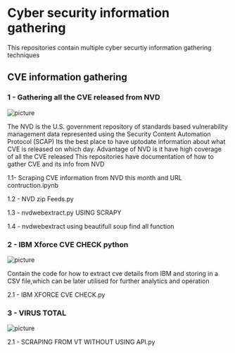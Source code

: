 # Cyber security information gathering
This repositories contain multiple cyber securtiy information gathering techniques
## CVE information gathering
### 1 - Gathering all the CVE released from NVD
![picture](https://nvd.nist.gov/NVD/media/images/visualizations/NVD-logo-carousel.png?ext=.png)

The NVD is the U.S. government repository of standards based vulnerability management data represented using the Security Content Automation Protocol (SCAP)
Its the best place to have uptodate information about what CVE is released on which day.
Advantage of NVD is it have high coverage of all the CVE released
This repositories have documentation of how to gather CVE and its info from NVD

1.1- Scraping CVE information from NVD this month and URL contruction.ipynb

1.2 - NVD zip Feeds.py 

1.3 - nvdwebextract.py USING SCRAPY

1.4 - nvdwebextract using beautifull soup find all function

### 2 - IBM Xforce CVE CHECK python
![picture](https://www.cisco.com/c/dam/m/en_us/products/security/technical-alliance-partners/core/img/partners/ibm-security.png)

Contain the code for how to extract cve details from IBM and storing in a CSV file,which can be later utilised for further analytics and operation

2.1 - IBM XFORCE CVE CHECK.py

### 3 - VIRUS TOTAL
![picture](https://upload.wikimedia.org/wikipedia/en/a/a9/VirusTotal_Screenshot.jpg)

2.1 - SCRAPING FROM VT WITHOUT USING API.py

